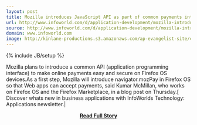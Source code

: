 ```yaml
---
layout: post
title: Mozilla introduces JavaScript API as part of common payments interface
url: http://www.infoworld.com/d/application-development/mozilla-introduces-javascript-api-part-of-common-payments-interface-215892
source: http://www.infoworld.com/d/application-development/mozilla-introduces-javascript-api-part-of-common-payments-interface-215892
domain: www.infoworld.com
image: http://kinlane-productions.s3.amazonaws.com/ap-evangelist-site/curated/screenshots/7287_www_infoworld_com.png
---
```

{% include JB/setup %}<p>Mozilla plans to introduce a common API (application programming interface) to make online payments easy and secure on Firefox OS devices.As a first step, Mozilla will introduce navigator.mozPay in Firefox OS so that Web apps can accept payments, said Kumar McMillan, who works on Firefox OS and the Firefox Marketplace, in a blog post on Thursday.[ Discover whats new in business applications with InfoWorlds Technology: Applications newsletter.|</p>
<center><p><a href="http://www.infoworld.com/d/application-development/mozilla-introduces-javascript-api-part-of-common-payments-interface-215892" style='padding:25px; font-sze:18px; font-weight: bold;'>Read Full Story</a></p></center>
